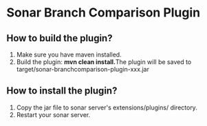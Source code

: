 # Sonar Branch Comparison Plugin

## How to build the plugin?

1. Make sure you have maven installed.
2. Build the plugin: <strong>mvn clean install.</strong>The plugin will be saved to target/sonar-branchcomparison-plugin-xxx.jar

## How to install the plugin?

1. Copy the jar file to sonar server's extensions/plugins/ directory.
2. Restart your sonar server.
